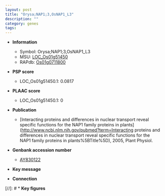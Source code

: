 ```yaml
---
layout: post
title: "Orysa;NAP1;3,OsNAP1_L3"
description: ""
category: genes
tags: 
---
```


* **Information**  
    + Symbol: Orysa;NAP1;3,OsNAP1_L3  
    + MSU: [LOC_Os01g51450](http://rice.plantbiology.msu.edu/cgi-bin/ORF_infopage.cgi?orf=LOC_Os01g51450)  
    + RAPdb: [Os01g0711800](http://rapdb.dna.affrc.go.jp/viewer/gbrowse_details/irgsp1?name=Os01g0711800)  

* **PSP score**  
    + LOC_Os01g51450.1: 0.0817 

* **PLAAC score**  
    + LOC_Os01g51450.1: 0 

* **Publication**  
    + [Interacting proteins and differences in nuclear transport reveal specific functions for the NAP1 family proteins in plants](http://www.ncbi.nlm.nih.gov/pubmed?term=Interacting proteins and differences in nuclear transport reveal specific functions for the NAP1 family proteins in plants%5BTitle%5D), 2005, Plant Physiol.

* **Genbank accession number**  
    + [AY830122](http://www.ncbi.nlm.nih.gov/nuccore/AY830122)

* **Key message**  

* **Connection**  

[//]: # * **Key figures**  


